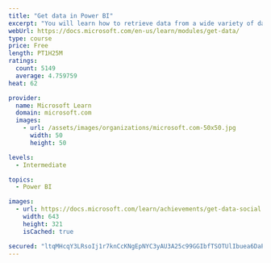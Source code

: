 ```yaml
---
title: "Get data in Power BI"
excerpt: "You will learn how to retrieve data from a wide variety of data sources, including Microsoft Excel, relational databases, and NoSQL data stores. You will also learn how to improve performance while retrieving data."
webUrl: https://docs.microsoft.com/en-us/learn/modules/get-data/
type: course
price: Free
length: PT1H25M
ratings:
  count: 5149
  average: 4.759759
heat: 62

provider:
  name: Microsoft Learn
  domain: microsoft.com
  images:
    - url: /assets/images/organizations/microsoft.com-50x50.jpg
      width: 50
      height: 50

levels:
  - Intermediate

topics:
  - Power BI

images:
  - url: https://docs.microsoft.com/learn/achievements/get-data-social.png
    width: 643
    height: 321
    isCached: true

secured: "ltqMHcqY3LRsoIj1r7knCcKNgEpNYC3yAU3A25c99GGIbfTSOTUlIbuea6DaPIJzY77c4J6+/LNf4RPPVecSxv13gWvpEpc9F14ZzioMAR7ZPhD/oiP3Pu2FzWfbfG9NZpMAkZQfoPZ/QT9bv5UlREWarEJ46dZTKOtOFpLx5k+CltnGHxFho5/w7Ed4EdetC7dlM4hmvnsKY01dmUmhJgm6ul4js4ttOXS8EXFobmi5o89ZELSdoA1LqLbLl+2x8LM4v9hsX6QLVmOs1kkeYPGQ5GKjlUsT+o9z7ZuBYzTCRjF3xgb4HTCUtFSjbRZGrVCsa0EHa8SiuR6+FzrHGSo5zuPrybRz0iWHsDAee1x7DAeSPGs+2ajtMnEBfLtdCB/dcG+wd6XyNlyzSeihTxwxZoTSYmJMeE5dPJw44tc=;J7cYzJx7RjtbFFNouoebtQ=="
---
```


